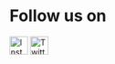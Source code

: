 # Follow us on
<a href="https://link.infogare.fr/Instagram"><img src="https://static.cdninstagram.com/rsrc.php/v3/yR/r/lam-fZmwmvn.png" alt="Instagram" width="32" /></a>
<a href="https://link.infogare.fr/Twitter"><img src="https://about.twitter.com/etc/designs/about2-twitter/public/img/favicon-32x32.png" alt="Twitter" width="32" /></a>
